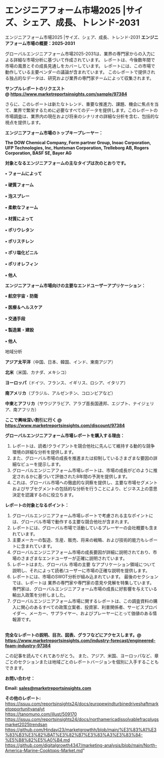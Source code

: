 # エンジニアフォーム市場2025 |サイズ、シェア、成長、トレンド-2031
 エンジニアフォーム市場2025 |サイズ、シェア、成長、トレンド-2031
<strong><b>エンジニアフォーム市場の概要：2025-2031</b></strong>

グローバルエンジニアフォーム市場2025-2031は、業界の専門家からの入力による詳細な市場分析に基づいて作成されています。 レポートは、今後数年間で市場の風景とその成長見通しをカバーしています。 レポートには、この市場で動作している主要ベンダーの議論が含まれています。 このレポートで提供される独占的なデータは、研究および業界の専門家チームによって収集されます。

<strong>サンプルレポートのリクエスト @ <a href=https://www.marketreportsinsights.com/sample/97384>https://www.marketreportsinsights.com/sample/97384</a></strong>

さらに、このレポートは新たなトレンド、重要な推進力、課題、機会に焦点を当て、業界で繁栄するために必要なすべてのデータを提供します。このレポートの市場調査は、業界内の現在および将来のシナリオの詳細な分析を含む、包括的な視点を提供します。

<strong>エンジニアフォーム市場のトップキープレーヤー：</strong>

<strong>The DOW Chemical Company, Form partner Group, Inoac Corporation, UFP Technologies, Inc, Huntsman Corporation, Trelleborg AB, Rogers Corporation, BASF SE, Bayer AG</strong>

<strong><b>対象となるエンジニアフォームの主なタイプは次のとおりです。</b></strong>

<strong>• フォームによって<br><br>• 硬質フォーム<br><br>• 泡スプレー<br><br>• 柔軟なフォーム<br><br>• 材質によって<br><br>• ポリウレタン<br><br>• ポリスチレン<br><br>• ポリ塩化ビニル<br><br>• ポリオレフィン<br><br>• 他人</strong>

<strong><b>エンジニアフォーム市場向けの主要なエンドユーザーアプリケーション：</b></strong>

<strong>• 航空宇宙・防衛<br><br>• 医療＆ヘルスケア<br><br>• 交通手段<br><br>• 製造業・建設<br><br>• 他人</strong>

 地域分析

<strong><b>アジア太平洋</b></strong>（中国、日本、韓国、インド、東南アジア）

<strong><b>北米</b></strong>（米国、カナダ、メキシコ）

<strong><b>ヨーロッパ</b></strong>（ドイツ、フランス、イギリス、ロシア、イタリア）

<strong><b>南アメリカ</b></strong>（ブラジル、アルゼンチン、コロンビアなど）

<strong><b>中東とアフリカ</b></strong>（サウジアラビア、アラブ首長国連邦、エジプト、ナイジェリア、南アフリカ）

<strong>ここで興味深い割引に行く @ <a href=https://www.marketreportsinsights.com/discount/97384>https://www.marketreportsinsights.com/discount/97384</a></strong>

<strong><b>グローバルエンジニアフォーム市場レポートを購入する理由：</b></strong>
<ol>
  <li>レポートは、読者/クライアントを競合他社に先んじて維持する動的な競争環境の詳細な分析を提供します。</li>
  <li>また、グローバル市場の成長を推進または抑制しているさまざまな要因の詳細なビューを提示します。</li>
  <li>グローバルエンジニアフォーム市場レポートは、市場の成長がどのように推定されるかに基づいて評価された8年間の予測を提供します。</li>
  <li>これは、グローバル市場への徹底的な洞察を提供し、主要な市場セグメントおよびサブセグメントの包括的な分析を行うことにより、ビジネス上の意思決定を認識するのに役立ちます。</li>
</ol>
<strong><b>レポートの対象となるポイント：</b></strong>
<ol>
  <li>グローバルエンジニアフォーム市場レポートで考慮される主なポイントには、グローバル市場で動作する主要な競合他社が含まれます。</li>
  <li>レポートには、グローバル市場で活動しているプレーヤーの会社概要も含まれています。</li>
  <li>主要メーカーの製造、生産、販売、将来の戦略、および技術的能力もレポートに含まれています。</li>
  <li>グローバルエンジニアフォーム市場の成長要因が詳細に説明されており、市場のさまざまなエンドユーザーが正確に説明されています。</li>
  <li>レポートはまた、グローバル 市場の主要 なアプリケーション領域について説明し、それによって読者/ユーザーに市場の正確な説明を提供します。</li>
  <li>レポートには、市場のSWOT分析が組み込まれています。 最後のセクションでは、レポートは 業界の専門家や専門家の意見や見解を特集しています。 専門家は、グローバルエンジニアフォーム市場の成長に好影響を与えている輸出入政策を分析しました。</li>
  <li>グローバルエンジニアフォーム市場に関するレポートは、この調査資料の購入に関心のあるすべての政策立案者、投資家、利害関係者、サービスプロバイダー、メーカー、サプライヤー、およびプレーヤーにとって価値のある情報源です。</li>
</ol><br>
<strong>完全なレポートの説明、目次、図表、グラフなどにアクセスします。@ <a href=https://www.marketreportsinsights.com/industry-forecast/engineered-foam-industry-97384>https://www.marketreportsinsights.com/industry-forecast/engineered-foam-industry-97384</a></strong>

この記事を読んでくれてありがとう。 また、アジア、米国、ヨーロッパなど、章ごとのセクションまたは地域ごとのレポートバージョンを個別に入手することもできます。

<strong><b>お問い合わせ：</b></strong>

<strong>Email: </strong><a href=mailto:sales@marketreportsinsights.com><strong>sales@marketreportsinsights.com</strong></a>

<strong>その他のレポート:</strong>
<br>
<a href=https://issuu.com/reportsinsights24/docs/europewindturbinedriveshaftmarketopportunityanalyt>https://issuu.com/reportsinsights24/docs/europewindturbinedriveshaftmarketopportunityanalyt</a>
<br>
<a href=https://tanomuno.com/illust/509170>https://tanomuno.com/illust/509170</a>
<br>
<a href=https://issuu.com/reportsinsights24/docs/northamericadissolvablefracplugsmarket2025trendsan>https://issuu.com/reportsinsights24/docs/northamericadissolvablefracplugsmarket2025trendsan</a>
<br>
<a href=https://github.com/Hindavi23/marketgrowthh/blob/main/%E3%83%A1%E3%83%B3%E3%82%BAT%E3%82%B7%E3%83%A3%E3%83%84-%E5%B8%82%E5%A0%B4.md>https://github.com/Hindavi23/marketgrowthh/blob/main/%E3%83%A1%E3%83%B3%E3%82%BAT%E3%82%B7%E3%83%A3%E3%83%84-%E5%B8%82%E5%A0%B4.md</a>
<br>
<a href=https://github.com/digitalgrowth4347/marketing-analysis/blob/main/North-America-Marine-Cooktops-Market.md>https://github.com/digitalgrowth4347/marketing-analysis/blob/main/North-America-Marine-Cooktops-Market.md</a>"
